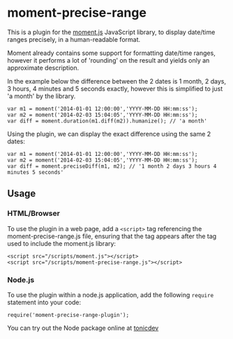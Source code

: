 # moment-precise-range

This is a plugin for the <a href="http://momentjs.com/">moment.js</a> JavaScript library, to display date/time ranges precisely, in a human-readable format.

Moment already contains some support for formatting date/time ranges, however it performs a lot of 'rounding' on the result and yields only an approximate description.
 
In the example below the difference between the 2 dates is 1 month, 2 days, 3 hours, 4 minutes and 5 seconds exactly, however this is simplified to just 'a month' by the library. 

    var m1 = moment('2014-01-01 12:00:00','YYYY-MM-DD HH:mm:ss');
    var m2 = moment('2014-02-03 15:04:05','YYYY-MM-DD HH:mm:ss');
    var diff = moment.duration(m1.diff(m2)).humanize(); // 'a month'

Using the plugin, we can display the exact difference using the same 2 dates:

    var m1 = moment('2014-01-01 12:00:00','YYYY-MM-DD HH:mm:ss');
    var m2 = moment('2014-02-03 15:04:05','YYYY-MM-DD HH:mm:ss');
    var diff = moment.preciseDiff(m1, m2); // '1 month 2 days 3 hours 4 minutes 5 seconds'

## Usage

### HTML/Browser

To use the plugin in a web page, add a `<script>` tag referencing the moment-precise-range.js file, ensuring that the tag appears 
after the tag used to include the moment.js library:

    <script src="/scripts/moment.js"></script>
    <script src="/scripts/moment-precise-range.js"></script>

### Node.js

To use the plugin within a node.js application, add the following `require` statement into your code:

    require('moment-precise-range-plugin');

You can try out the Node package online at <a href="https://tonicdev.com/npm/moment-precise-range-plugin">tonicdev</a>